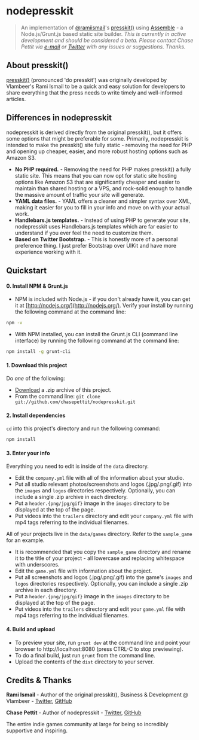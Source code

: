 # nodepresskit
> An implementation of [@ramiismail](https://github.com/ramiismail)'s [presskit()](https://github.com/ramiismail/dopresskit) using [Assemble](http://assemble.io) - a Node.js/Grunt.js based static site builder.
> *This is currently in active development and should be considered a beta. Please contact Chase Pettit via [e-mail](chasepettit@gmail.com) or [Twitter](https://twitter.com/chasepettit) with any issues or suggestions. Thanks.*

## About presskit()

[presskit()](http://dopresskit.com/) (pronounced 'do presskit') was originally developed by Vlambeer's Rami Ismail to be a quick and easy solution for developers to share everything that the press needs to write timely and well-informed articles.

## Differences in nodepresskit

nodepresskit is derived directly from the original presskit(), but it offers some options that might be preferable for some. Primarily, nodepresskit is intended to make the presskit() site fully static - removing the need for PHP and opening up cheaper, easier, and more robust hosting options such as Amazon S3.

* **No PHP required.** - Removing the need for PHP makes presskit() a fully static site. This means that you can now opt for static site hosting options like Amazon S3 that are significantly cheaper and easier to maintain than shared hosting or a VPS, and rock-solid enough to handle the massive amount of traffic your site will generate.
* **YAML data files.** - YAML offers a cleaner and simpler syntax over XML, making it easier for you to fill in your info and move on with your actual work.
* **Handlebars.js templates.** - Instead of using PHP to generate your site, nodepresskit uses Handlebars.js templates which are far easier to understand if you ever feel the need to customize them.
* **Based on Twitter Bootstrap.** - This is honestly more of a personal preference thing. I just prefer Bootstrap over UIKit and have more experience working with it.

## Quickstart

#### 0. Install NPM & Grunt.js
* NPM is included with Node.js - if you don't already have it, you can get it at [http://nodejs.org/](http://nodejs.org/). Verify your install by running the following command at the command line:

````bash
npm -v
````

* With NPM installed, you can install the Grunt.js CLI (command line interface) by running the following command at the command line:

````bash
npm install -g grunt-cli
````

#### 1. Download this project
Do *one* of the following:

* [Download][download] a .zip archive of this project.
* From the command line: `git clone git://github.com/chasepettit/nodepresskit.git`

#### 2. Install dependencies
`cd` into this project's directory and run the following command:

````bash
npm install
````

#### 3. Enter your info

Everything you need to edit is inside of the `data` directory.

* Edit the `company.yml` file with all of the information about your studio. 
* Put all studio relevant photos/screenshots and logos (.jpg/.png/.gif) into the `images` and `logos` directories respectively. Optionally, you can include a single .zip archive in each directory.
* Put a `header.{png/jpg/gif}` image in the `images` directory to be displayed at the top of the page.
* Put videos into the `trailers` directory and edit your `company.yml` file with mp4 tags referring to the individual filenames.

All of your projects live in the `data/games` directory. Refer to the `sample_game` for an example.

* It is recommended that you copy the `sample_game` directory and rename it to the title of your project - all lowercase and replacing whitespace with underscores.
* Edit the `game.yml` file with information about the project.
* Put all screenshots and logos (.jpg/.png/.gif) into the game's `images` and `logos` directories respectively. Optionally, you can include a single .zip archive in each directory.
* Put a `header.{png/jpg/gif}` image in the `images` directory to be displayed at the top of the page.
* Put videos into the `trailers` directory and edit your `game.yml` file with mp4 tags referring to the individual filenames.

#### 4. Build and upload
* To preview your site, run `grunt dev` at the command line and point your browser to http://localhost:8080 (press CTRL-C to stop previewing). 
* To do a final build, just run `grunt` from the command line.
* Upload the contents of the `dist` directory to your server.


## Credits & Thanks

**Rami Ismail** - Author of the original presskit(), Business & Development @ Vlambeer - [Twitter](https://twitter.com/tha_rami), [GitHub](https://github.com/ramiismail)

**Chase Pettit** - Author of nodepresskit - [Twitter](https://twitter.com/chasepettit), [GitHub](https://github.com/chaser324)

The entire indie games community at large for being so incredibly supportive and inspiring.





[download]: https://github.com/Chaser324/nodepresskit/archive/master.zip "Download boilerplate-bootstrap"


